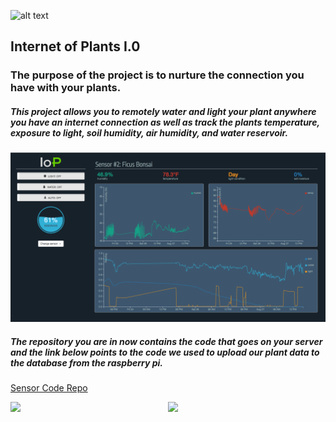 ![alt text](/public/assets/images/info1.png "Logo Title Text 1")

## Internet of Plants I.0
### The purpose of the project is to nurture the connection you have with your plants.

##### This project allows you to remotely water and light your plant anywhere you have an internet connection as well as track the plants temperature, exposure to light, soil humidity, air humidity, and water reservoir.

<img src="public/assets/images/ui.png" width="600px"/>


##### The repository you are in now contains the code that goes on your server and the link below points to the code we used to upload our plant data to the database from the raspberry pi.


[Sensor Code Repo](https://github.com/tstorti/noodle-sensor "sensor code repository")

<img src="public/assets/images/info3.png" width="50%" style="float: left"/>
<img src="public/assets/images/info2.png" width="50%" style="float: right"/>

